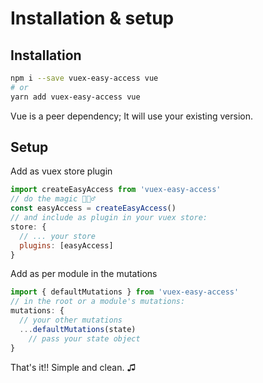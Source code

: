 # Installation & setup

## Installation

```bash
npm i --save vuex-easy-access vue
# or
yarn add vuex-easy-access vue
```

Vue is a peer dependency; It will use your existing version.

## Setup

Add as vuex store plugin

```js
import createEasyAccess from 'vuex-easy-access'
// do the magic 🧙🏻‍♂️
const easyAccess = createEasyAccess()
// and include as plugin in your vuex store:
store: {
  // ... your store
  plugins: [easyAccess]
}
```

Add as per module in the mutations

```js
import { defaultMutations } from 'vuex-easy-access'
// in the root or a module's mutations:
mutations: {
  // your other mutations
  ...defaultMutations(state)
    // pass your state object
}
```

That's it!! Simple and clean. ♫
